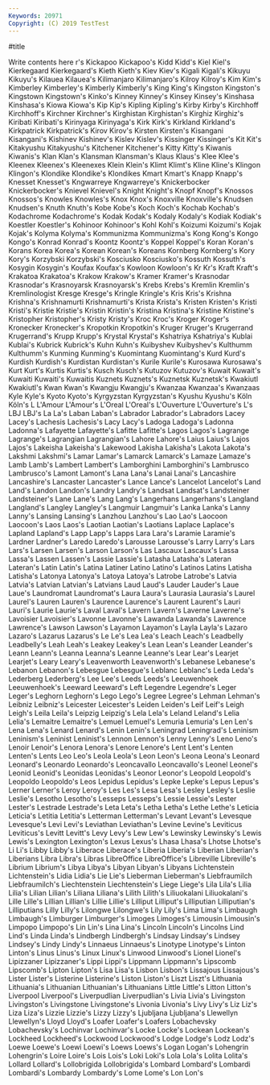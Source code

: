 ```yaml
---
Keywords: 20971
Copyright: (C) 2019 TestTest
---
```


#title

Write contents here
r's Kickapoo Kickapoo's Kidd Kidd's Kiel Kiel's
Kierkegaard Kierkegaard's Kieth Kieth's Kiev Kiev's Kigali Kigali's Kikuyu Kikuyu's
Kilauea Kilauea's Kilimanjaro Kilimanjaro's Kilroy Kilroy's Kim Kim's Kimberley Kimberley's
Kimberly Kimberly's King King's Kingston Kingston's Kingstown Kingstown's Kinko's Kinney
Kinney's Kinsey Kinsey's Kinshasa Kinshasa's Kiowa Kiowa's Kip Kip's Kipling
Kipling's Kirby Kirby's Kirchhoff Kirchhoff's Kirchner Kirchner's Kirghistan Kirghistan's Kirghiz
Kirghiz's Kiribati Kiribati's Kirinyaga Kirinyaga's Kirk Kirk's Kirkland Kirkland's Kirkpatrick
Kirkpatrick's Kirov Kirov's Kirsten Kirsten's Kisangani Kisangani's Kishinev Kishinev's Kislev
Kislev's Kissinger Kissinger's Kit Kit's Kitakyushu Kitakyushu's Kitchener Kitchener's Kitty
Kitty's Kiwanis Kiwanis's Klan Klan's Klansman Klansman's Klaus Klaus's Klee
Klee's Kleenex Kleenex's Kleenexes Klein Klein's Klimt Klimt's Kline Kline's
Klingon Klingon's Klondike Klondike's Klondikes Kmart Kmart's Knapp Knapp's Knesset
Knesset's Kngwarreye Kngwarreye's Knickerbocker Knickerbocker's Knievel Knievel's Knight Knight's Knopf
Knopf's Knossos Knossos's Knowles Knowles's Knox Knox's Knoxville Knoxville's Knudsen
Knudsen's Knuth Knuth's Kobe Kobe's Koch Koch's Kochab Kochab's Kodachrome
Kodachrome's Kodak Kodak's Kodaly Kodaly's Kodiak Kodiak's Koestler Koestler's Kohinoor
Kohinoor's Kohl Kohl's Koizumi Koizumi's Kojak Kojak's Kolyma Kolyma's Kommunizma
Kommunizma's Kong Kong's Kongo Kongo's Konrad Konrad's Koontz Koontz's Koppel
Koppel's Koran Koran's Korans Korea Korea's Korean Korean's Koreans Kornberg
Kornberg's Kory Kory's Korzybski Korzybski's Kosciusko Kosciusko's Kossuth Kossuth's Kosygin
Kosygin's Koufax Koufax's Kowloon Kowloon's Kr Kr's Kraft Kraft's Krakatoa
Krakatoa's Krakow Krakow's Kramer Kramer's Krasnodar Krasnodar's Krasnoyarsk Krasnoyarsk's Krebs
Krebs's Kremlin Kremlin's Kremlinologist Kresge Kresge's Kringle Kringle's Kris Kris's
Krishna Krishna's Krishnamurti Krishnamurti's Krista Krista's Kristen Kristen's Kristi Kristi's
Kristie Kristie's Kristin Kristin's Kristina Kristina's Kristine Kristine's Kristopher Kristopher's
Kristy Kristy's Kroc Kroc's Kroger Kroger's Kronecker Kronecker's Kropotkin Kropotkin's
Kruger Kruger's Krugerrand Krugerrand's Krupp Krupp's Krystal Krystal's Kshatriya Kshatriya's
Kublai Kublai's Kubrick Kubrick's Kuhn Kuhn's Kuibyshev Kuibyshev's Kulthumm Kulthumm's
Kunming Kunming's Kuomintang Kuomintang's Kurd Kurd's Kurdish Kurdish's Kurdistan Kurdistan's
Kurile Kurile's Kurosawa Kurosawa's Kurt Kurt's Kurtis Kurtis's Kusch Kusch's
Kutuzov Kutuzov's Kuwait Kuwait's Kuwaiti Kuwaiti's Kuwaitis Kuznets Kuznets's Kuznetsk
Kuznetsk's Kwakiutl Kwakiutl's Kwan Kwan's Kwangju Kwangju's Kwanzaa Kwanzaa's Kwanzaas
Kyle Kyle's Kyoto Kyoto's Kyrgyzstan Kyrgyzstan's Kyushu Kyushu's Köln Köln's
L L'Amour L'Amour's L'Oreal L'Oreal's L'Ouverture L'Ouverture's L's LBJ LBJ's
La La's Laban Laban's Labrador Labrador's Labradors Lacey Lacey's Lachesis
Lachesis's Lacy Lacy's Ladoga Ladoga's Ladonna Ladonna's Lafayette Lafayette's Lafitte
Lafitte's Lagos Lagos's Lagrange Lagrange's Lagrangian Lagrangian's Lahore Lahore's Laius
Laius's Lajos Lajos's Lakeisha Lakeisha's Lakewood Lakisha Lakisha's Lakota Lakota's
Lakshmi Lakshmi's Lamar Lamar's Lamarck Lamarck's Lamaze Lamaze's Lamb Lamb's
Lambert Lambert's Lamborghini Lamborghini's Lambrusco Lambrusco's Lamont Lamont's Lana Lana's
Lanai Lanai's Lancashire Lancashire's Lancaster Lancaster's Lance Lance's Lancelot Lancelot's
Land Land's Landon Landon's Landry Landry's Landsat Landsat's Landsteiner Landsteiner's
Lane Lane's Lang Lang's Langerhans Langerhans's Langland Langland's Langley Langley's
Langmuir Langmuir's Lanka Lanka's Lanny Lanny's Lansing Lansing's Lanzhou Lanzhou's
Lao Lao's Laocoon Laocoon's Laos Laos's Laotian Laotian's Laotians Laplace
Laplace's Lapland Lapland's Lapp Lapp's Lapps Lara Lara's Laramie Laramie's
Lardner Lardner's Laredo Laredo's Larousse Larousse's Larry Larry's Lars Lars's
Larsen Larsen's Larson Larson's Las Lascaux Lascaux's Lassa Lassa's Lassen
Lassen's Lassie Lassie's Latasha Latasha's Lateran Lateran's Latin Latin's Latina
Latiner Latino Latino's Latinos Latins Latisha Latisha's Latonya Latonya's Latoya
Latoya's Latrobe Latrobe's Latvia Latvia's Latvian Latvian's Latvians Laud Laud's
Lauder Lauder's Laue Laue's Laundromat Laundromat's Laura Laura's Laurasia Laurasia's
Laurel Laurel's Lauren Lauren's Laurence Laurence's Laurent Laurent's Lauri Lauri's
Laurie Laurie's Laval Laval's Lavern Lavern's Laverne Laverne's Lavoisier Lavoisier's
Lavonne Lavonne's Lawanda Lawanda's Lawrence Lawrence's Lawson Lawson's Layamon Layamon's
Layla Layla's Lazaro Lazaro's Lazarus Lazarus's Le Le's Lea Lea's
Leach Leach's Leadbelly Leadbelly's Leah Leah's Leakey Leakey's Lean Lean's
Leander Leander's Leann Leann's Leanna Leanna's Leanne Leanne's Lear Lear's
Learjet Learjet's Leary Leary's Leavenworth Leavenworth's Lebanese Lebanese's Lebanon Lebanon's
Lebesgue Lebesgue's Leblanc Leblanc's Leda Leda's Lederberg Lederberg's Lee Lee's
Leeds Leeds's Leeuwenhoek Leeuwenhoek's Leeward Leeward's Left Legendre Legendre's Leger
Leger's Leghorn Leghorn's Lego Lego's Legree Legree's Lehman Lehman's Leibniz
Leibniz's Leicester Leicester's Leiden Leiden's Leif Leif's Leigh Leigh's Leila
Leila's Leipzig Leipzig's Lela Lela's Leland Leland's Lelia Lelia's Lemaitre
Lemaitre's Lemuel Lemuel's Lemuria Lemuria's Len Len's Lena Lena's Lenard
Lenard's Lenin Lenin's Leningrad Leningrad's Leninism Leninism's Leninist Leninist's Lennon
Lennon's Lenny Lenny's Leno Leno's Lenoir Lenoir's Lenora Lenora's Lenore
Lenore's Lent Lent's Lenten Lenten's Lents Leo Leo's Leola Leola's
Leon Leon's Leona Leona's Leonard Leonard's Leonardo Leonardo's Leoncavallo Leoncavallo's
Leonel Leonel's Leonid Leonid's Leonidas Leonidas's Leonor Leonor's Leopold Leopold's
Leopoldo Leopoldo's Leos Lepidus Lepidus's Lepke Lepke's Lepus Lepus's Lerner
Lerner's Leroy Leroy's Les Les's Lesa Lesa's Lesley Lesley's Leslie
Leslie's Lesotho Lesotho's Lesseps Lesseps's Lessie Lessie's Lester Lester's Lestrade
Lestrade's Leta Leta's Letha Letha's Lethe Lethe's Leticia Leticia's Letitia
Letitia's Letterman Letterman's Levant Levant's Levesque Levesque's Levi Levi's Leviathan
Leviathan's Levine Levine's Leviticus Leviticus's Levitt Levitt's Levy Levy's Lew
Lew's Lewinsky Lewinsky's Lewis Lewis's Lexington Lexington's Lexus Lexus's Lhasa
Lhasa's Lhotse Lhotse's Li Li's Libby Libby's Liberace Liberace's Liberia
Liberia's Liberian Liberian's Liberians Libra Libra's Libras LibreOffice LibreOffice's Libreville
Libreville's Librium Librium's Libya Libya's Libyan Libyan's Libyans Lichtenstein Lichtenstein's
Lidia Lidia's Lie Lie's Lieberman Lieberman's Liebfraumilch Liebfraumilch's Liechtenstein Liechtenstein's
Liege Liege's Lila Lila's Lilia Lilia's Lilian Lilian's Liliana Liliana's
Lilith Lilith's Liliuokalani Liliuokalani's Lille Lille's Lillian Lillian's Lillie Lillie's
Lilliput Lilliput's Lilliputian Lilliputian's Lilliputians Lilly Lilly's Lilongwe Lilongwe's Lily
Lily's Lima Lima's Limbaugh Limbaugh's Limburger Limburger's Limoges Limoges's Limousin
Limousin's Limpopo Limpopo's Lin Lin's Lina Lina's Lincoln Lincoln's Lincolns
Lind Lind's Linda Linda's Lindbergh Lindbergh's Lindsay Lindsay's Lindsey Lindsey's
Lindy Lindy's Linnaeus Linnaeus's Linotype Linotype's Linton Linton's Linus Linus's
Linux Linux's Linwood Linwood's Lionel Lionel's Lipizzaner Lipizzaner's Lippi Lippi's
Lippmann Lippmann's Lipscomb Lipscomb's Lipton Lipton's Lisa Lisa's Lisbon Lisbon's
Lissajous Lissajous's Lister Lister's Listerine Listerine's Liston Liston's Liszt Liszt's
Lithuania Lithuania's Lithuanian Lithuanian's Lithuanians Little Little's Litton Litton's Liverpool
Liverpool's Liverpudlian Liverpudlian's Livia Livia's Livingston Livingston's Livingstone Livingstone's Livonia
Livonia's Livy Livy's Liz Liz's Liza Liza's Lizzie Lizzie's Lizzy
Lizzy's Ljubljana Ljubljana's Llewellyn Llewellyn's Lloyd Lloyd's Loafer Loafer's Loafers
Lobachevsky Lobachevsky's Lochinvar Lochinvar's Locke Locke's Lockean Lockean's Lockheed Lockheed's
Lockwood Lockwood's Lodge Lodge's Lodz Lodz's Loewe Loewe's Loewi Loewi's
Loews Loews's Logan Logan's Lohengrin Lohengrin's Loire Loire's Lois Lois's
Loki Loki's Lola Lola's Lolita Lolita's Lollard Lollard's Lollobrigida Lollobrigida's
Lombard Lombard's Lombardi Lombardi's Lombardy Lombardy's Lome Lome's Lon Lon's
